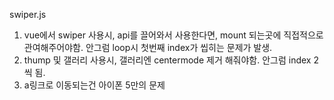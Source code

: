 swiper.js

1. vue에서 swiper 사용시, api를 끌어와서 사용한다면, mount 되는곳에 직접적으로 관여해주어야함. 안그럼 loop시 첫번째 index가 씹히는 문제가 발생. 
2. thump 및 갤러리 사용시, 갤러리엔 centermode 제거 해줘야함. 안그럼 index 2씩 됨.
3. a링크로 이동되는건 아이폰 5만의 문제
